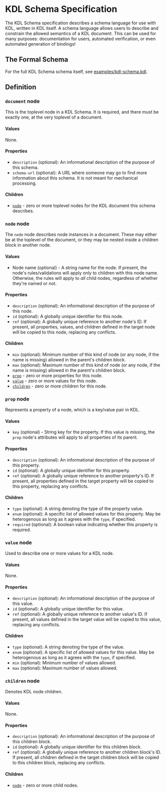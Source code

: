 # KDL Schema Specification

The KDL Schema specification describes a schema language for use with KDL,
written in KDL itself. A schema language allows users to describe and
constrain the allowed semantics of a KDL document. This can be used for many
purposes: documentation for users, automated verification, or even automated
generation of bindings!

## The Formal Schema

For the full KDL Schema schema itself, see
[examples/kdl-schema.kdl](./examples/kdl-schema.kdl).

## Definition

### `document` node

This is the toplevel node in a KDL Schema. It is required, and there must be
exactly one, at the very toplevel of a document.

#### Values

None.

#### Properties

* `description` (optional): An informational description of the purpose of this schema.
* `schema-url` (optional): A URL where someone may go to find more information about this schema. It is not meant for mechanical processing.

#### Children

* [`node`](#node-node) - zero or more toplevel nodes for the KDL document this schema describes.

### `node` node

The `node` node describes node instances in a document. These may either be at
the toplevel of the document, or they may be nested inside a children block in
another node.

#### Values

* Node name (optional) - A string name for the node. If present, the node's rules/validations will apply only to children with this node name. Otherwise, the rules will apply to _all_ child nodes, regardless of whether they're named or not.

#### Properties

* `description` (optional): An informational description of the purpose of this node.
* `id` (optional): A globally unique identifier for this node.
* `ref` (optional): A globally unique reference to another node's ID. If present, all properties, values, and children defined in the target node will be copied to this node, replacing any conflicts.

#### Children

* `min` (optional): Minimum number of this kind of node (or any node, if the name is missing) allowed in the parent's children block.
* `max` (optional): Maximum number of this kind of node (or any node, if the name is missing) allowed in the parent's children block.
* [`prop`](#prop-node) - zero or more properties for this node.
* [`value`](#value-node) - zero or more values for this node.
* [`children`](#children-node) - zero or more children for this node.

### `prop` node

Represents a property of a node, which is a key/value pair in KDL.

#### Values

* `key` (optional) - String key for the property. If this value is missing, the `prop` node's attributes will apply to all properties of its parent.

#### Properties

* `description` (optional): An informational description of the purpose of this property.
* `id` (optional): A globally unique identifier for this property.
* `ref` (optional): A globally unique reference to another property's ID. If present, all properties defined in the target property will be copied to this property, replacing any conflicts.

#### Children

* `type` (optional): A string denoting the type of the property value.
* `enum` (optional): A specific list of allowed values for this property. May be heterogenous as long as it agrees with the `type`, if specified.
* `required` (optional): A boolean value indicating whether this property is required.

### `value` node

Used to describe one or more values for a KDL node.

#### Values

None.

#### Properties

* `description` (optional): An informational description of the purpose of this value.
* `id` (optional): A globally unique identifier for this value.
* `ref` (optional): A globally unique reference to another value's ID. If present, all values defined in the target value will be copied to this value, replacing any conflicts.

#### Children

* `type` (optional): A string denoting the type of the value.
* `enum` (optional): A specific list of allowed values for this value. May be heterogenous as long as it agrees with the `type`, if specified.
* `min` (optional): Minimum number of values allowed.
* `max` (optional): Maximum number of values allowed.

### `children` node

Denotes KDL node children.

#### Values

None.

#### Properties

* `description` (optional): An informational description of the purpose of this children block.
* `id` (optional): A globally unique identifier for this children block.
* `ref` (optional): A globally unique reference to another children block's ID. If present, all children defined in the target children block will be copied to this children block, replacing any conflicts.

#### Children

* [`node`](#node-node) - zero or more child nodes.

